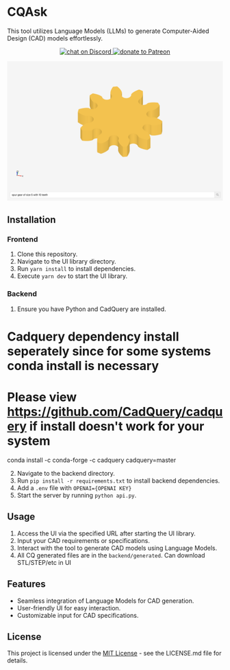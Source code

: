 # CQAsk
This tool utilizes Language Models (LLMs) to generate Computer-Aided Design (CAD) models effortlessly.

<p align="center">
    <a href="https://discord.gg/H7qRauGkQ6">
        <img src="https://img.shields.io/discord/913193916885524552?logo=discord"
            alt="chat on Discord">
    </a>
    <a href="https://www.patreon.com/openorion">
        <img src="https://img.shields.io/badge/dynamic/json?color=%23e85b46&label=Patreon&query=data.attributes.patron_count&suffix=%20patrons&url=https%3A%2F%2Fwww.patreon.com%2Fapi%2Fcampaigns%2F9860430"
            alt="donate to Patreon">
    </a>
</p>

![assets/gear.png](assets/gear.png)


## Installation

### Frontend
1. Clone this repository.
2. Navigate to the UI library directory.
3. Run `yarn install` to install dependencies.
4. Execute `yarn dev` to start the UI library.

### Backend
1. Ensure you have Python and CadQuery are installed.
# Cadquery dependency install seperately since for some systems conda install is necessary
# Please view https://github.com/CadQuery/cadquery if install doesn't work for your system
conda install -c conda-forge -c cadquery cadquery=master

2. Navigate to the backend directory.
3. Run `pip install -r requirements.txt` to install backend dependencies.
4. Add a `.env` file with `OPENAI={OPENAI KEY}`
5. Start the server by running `python api.py`.

## Usage

1. Access the UI via the specified URL after starting the UI library.
2. Input your CAD requirements or specifications.
3. Interact with the tool to generate CAD models using Language Models.
4. All CQ generated files are in the `backend/generated`. Can download STL/STEP/etc in UI
## Features

- Seamless integration of Language Models for CAD generation.
- User-friendly UI for easy interaction.
- Customizable input for CAD specifications.


## License

This project is licensed under the [MIT License](LICENSE.md) - see the LICENSE.md file for details.

